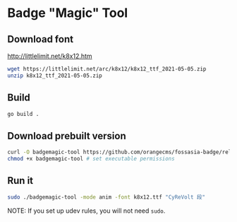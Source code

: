 # Badge "Magic" Tool

## Download font

http://littlelimit.net/k8x12.htm

```sh
wget https://littlelimit.net/arc/k8x12/k8x12_ttf_2021-05-05.zip
unzip k8x12_ttf_2021-05-05.zip
```

## Build

```sh
go build .
```

## Download prebuilt version

```sh
curl -O badgemagic-tool https://github.com/orangecms/fossasia-badge/releases/download/v0.0.10/badgemagic-tool
chmod +x badgemagic-tool # set executable permissions
```

## Run it

```sh
sudo ./badgemagic-tool -mode anim -font k8x12.ttf "CyReVolt 段"
```

NOTE: If you set up udev rules, you will not need `sudo`.
